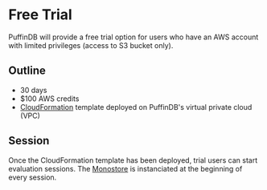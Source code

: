 # Free Trial

PuffinDB will provide a free trial option for users who have an AWS account with limited privileges (access to S3 bucket only).

## Outline
- 30 days
- $100 AWS credits
- [CloudFormation](https://aws.amazon.com/cloudformation/) template deployed on PuffinDB's virtual private cloud (VPC)

## Session
Once the CloudFormation template has been deployed, trial users can start evaluation sessions. The [Monostore](Monostore.md) is instanciated at the beginning of every session.
